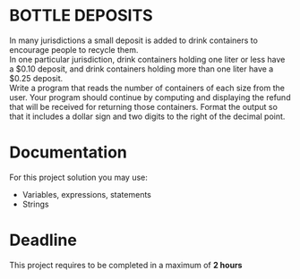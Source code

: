 # BOTTLE DEPOSITS

In many jurisdictions a small deposit is added to drink containers to encourage people to recycle them.  
In one particular jurisdiction, drink containers holding one liter or less have a $0.10 deposit, 
and drink containers holding more than one liter have a $0.25 deposit.  
Write a program that reads the number of containers of each size from the user.
Your program should continue by computing and displaying the refund that will be received for returning those containers. 
Format the output so that it includes a dollar sign and two digits to the right of the decimal point.

# Documentation

For this project solution you may use:

- Variables, expressions, statements
- Strings

# Deadline

This project requires to be completed in a maximum of **2 hours**
